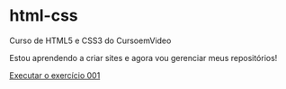 # html-css
 Curso de HTML5 e CSS3 do CursoemVideo

Estou aprendendo a criar sites e agora vou gerenciar meus repositórios!

<a href="https://ruanarossi.github.io/html-css/exercícios/ex001/index.html">Executar o exercício 001</a>